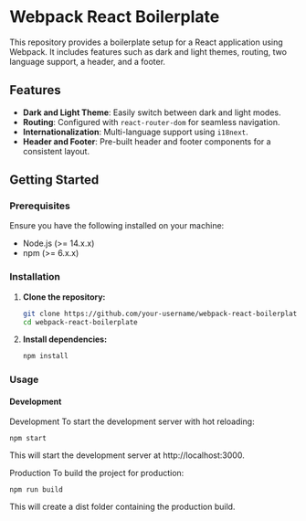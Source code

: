 # Webpack React Boilerplate

This repository provides a boilerplate setup for a React application using Webpack. It includes features such as dark and light themes, routing, two language support, a header, and a footer.

## Features

- **Dark and Light Theme**: Easily switch between dark and light modes.
- **Routing**: Configured with `react-router-dom` for seamless navigation.
- **Internationalization**: Multi-language support using `i18next`.
- **Header and Footer**: Pre-built header and footer components for a consistent layout.

## Getting Started

### Prerequisites

Ensure you have the following installed on your machine:

- Node.js (>= 14.x.x)
- npm (>= 6.x.x)

### Installation

1. **Clone the repository:**

    ```sh
    git clone https://github.com/your-username/webpack-react-boilerplate.git
    cd webpack-react-boilerplate
    ```

2. **Install dependencies:**

    ```sh
    npm install
    ```

### Usage

#### Development

Development
To start the development server with hot reloading:

   
    npm start
    
This will start the development server at http://localhost:3000.

Production
To build the project for production:

    
    npm run build
   

This will create a dist folder containing the production build.
